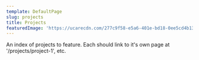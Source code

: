 ```yaml
---
template: DefaultPage
slug: projects
title: Projects
featuredImage: 'https://ucarecdn.com/277c9f58-e5a6-401e-bd18-0ee5cd4b13e7/'
---
```

An index of projects to feature. Each should link to it's own page at '/projects/project-1', etc.
